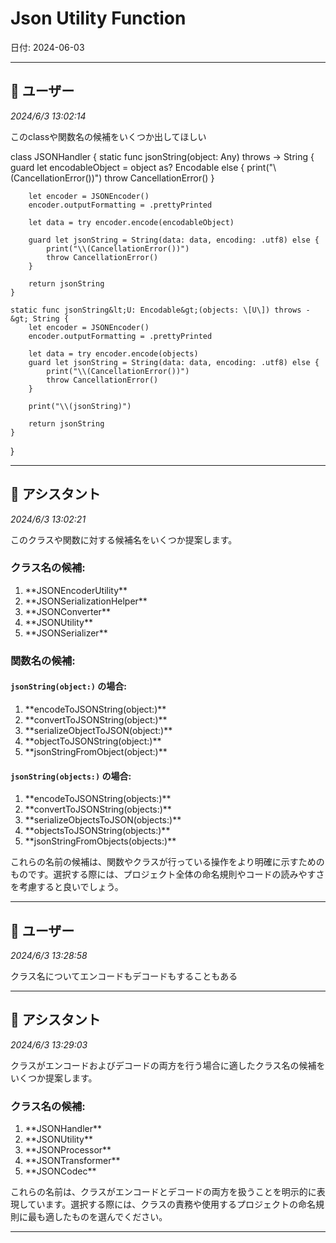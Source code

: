 # Json Utility Function

日付: 2024-06-03

---

## 👤 ユーザー
*2024/6/3 13:02:14*

このclassや関数名の候補をいくつか出してほしい

class JSONHandler {
    static func jsonString(object: Any) throws -&gt; String {
        guard let encodableObject = object as? Encodable else {
            print("\\(CancellationError())")
            throw CancellationError()
        }

        let encoder = JSONEncoder()
        encoder.outputFormatting = .prettyPrinted

        let data = try encoder.encode(encodableObject)
        
        guard let jsonString = String(data: data, encoding: .utf8) else {
            print("\\(CancellationError())")
            throw CancellationError()
        }

        return jsonString
    }
    
    static func jsonString&lt;U: Encodable&gt;(objects: \[U\]) throws -&gt; String {
        let encoder = JSONEncoder()
        encoder.outputFormatting = .prettyPrinted

        let data = try encoder.encode(objects)
        guard let jsonString = String(data: data, encoding: .utf8) else {
            print("\\(CancellationError())")
            throw CancellationError()
        }

        print("\\(jsonString)")
        
        return jsonString
    }
}

---

## 🤖 アシスタント
*2024/6/3 13:02:21*

このクラスや関数に対する候補名をいくつか提案します。

### クラス名の候補:
1. \*\*JSONEncoderUtility\*\*
2. \*\*JSONSerializationHelper\*\*
3. \*\*JSONConverter\*\*
4. \*\*JSONUtility\*\*
5. \*\*JSONSerializer\*\*

### 関数名の候補:

#### `jsonString(object:)` の場合:
1. \*\*encodeToJSONString(object:)\*\*
2. \*\*convertToJSONString(object:)\*\*
3. \*\*serializeObjectToJSON(object:)\*\*
4. \*\*objectToJSONString(object:)\*\*
5. \*\*jsonStringFromObject(object:)\*\*

#### `jsonString(objects:)` の場合:
1. \*\*encodeToJSONString(objects:)\*\*
2. \*\*convertToJSONString(objects:)\*\*
3. \*\*serializeObjectsToJSON(objects:)\*\*
4. \*\*objectsToJSONString(objects:)\*\*
5. \*\*jsonStringFromObjects(objects:)\*\*

これらの名前の候補は、関数やクラスが行っている操作をより明確に示すためのものです。選択する際には、プロジェクト全体の命名規則やコードの読みやすさを考慮すると良いでしょう。

---

## 👤 ユーザー
*2024/6/3 13:28:58*

クラス名についてエンコードもデコードもすることもある

---

## 🤖 アシスタント
*2024/6/3 13:29:03*

クラスがエンコードおよびデコードの両方を行う場合に適したクラス名の候補をいくつか提案します。

### クラス名の候補:
1. \*\*JSONHandler\*\*
2. \*\*JSONUtility\*\*
3. \*\*JSONProcessor\*\*
4. \*\*JSONTransformer\*\*
5. \*\*JSONCodec\*\*

これらの名前は、クラスがエンコードとデコードの両方を扱うことを明示的に表現しています。選択する際には、クラスの責務や使用するプロジェクトの命名規則に最も適したものを選んでください。

---

